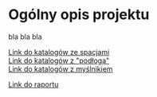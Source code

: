 # Ogólny opis projektu
bla bla bla  

[Link do katalogów ze spacjami](01%20Analiza%20specyfikacji/Niescisłosci_pol87.pdf)  
[Link do katalogów z "podłogą"](01_Analiza_specyfikacji/pl.txt)  
[Link do katalogów z myślnikiem](01-Analiza-specyfikacji/pl.txt)  

[Link do raportu](07%20Raporty/testrail-report-3.pdf)
